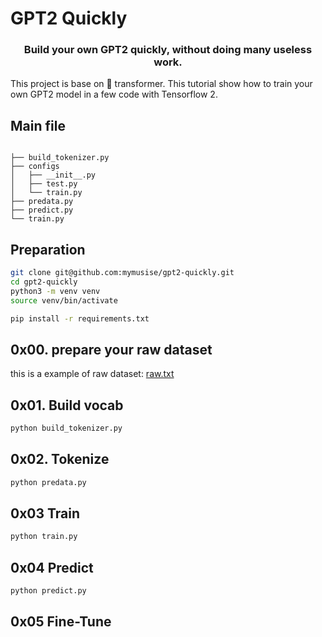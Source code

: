 # GPT2 Quickly

<h3 align="center">
<p>Build your own GPT2 quickly, without doing many useless work.
</h3>

This project is base on 🤗 transformer. This tutorial show how to train your own GPT2 model in a few code with Tensorflow 2.

## Main file

``` 

├── build_tokenizer.py
├── configs
│   ├── __init__.py
│   ├── test.py
│   └── train.py
├── predata.py
├── predict.py
└── train.py
```

## Preparation

``` bash
git clone git@github.com:mymusise/gpt2-quickly.git
cd gpt2-quickly
python3 -m venv venv
source venv/bin/activate

pip install -r requirements.txt
```

## 0x00. prepare your raw dataset

this is a example of raw dataset: [raw.txt](dataset/test/raw.txt)


## 0x01. Build vocab

```bash
python build_tokenizer.py
```


## 0x02. Tokenize

```bash
python predata.py
```


## 0x03 Train

```bash
python train.py
```


## 0x04 Predict

```bash
python predict.py
```

## 0x05 Fine-Tune

```bash
```